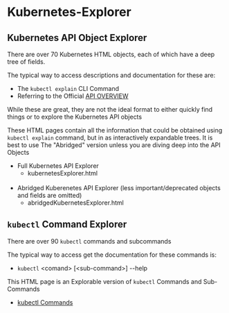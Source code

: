 # Kubernetes-Explorer

## Kubernetes API Object Explorer

There are over 70 Kubernetes HTML objects, each of which have a deep tree of fields.

The typical way to access descriptions and documentation for these are:

 - The ```kubectl explain``` CLI Command
 - Referring to the Official [API OVERVIEW](https://kubernetes.io/docs/reference/generated/kubernetes-api/v1.23/) 

While these are great, they are not the ideal format to either quickly find things or to explore the Kubernetes API objects

These HTML pages contain all the information that could be obtained using ```kubectl explain``` command, but  in as interactively expandable trees. It is best to use The "Abridged" version unless you are diving deep into the API Objects

- Full Kubernetes API Explorer
    - kubernetesExplorer.html<BR><BR>
- Abridged Kuberenetes API Explorer (less important/deprecated objects and fields are omitted)
    - abridgedKubernetesExplorer.html
 

## ```kubectl``` Command Explorer

There are over 90 ```kubectl``` commands and subcommands

The typical way to access get the documentation for these commands is:

- ```kubectl``` \<comand> [\<sub-command>] --help

This HTML page is an Explorable version of ```kubectl``` Commands and Sub-Commands


- [kubectl Commands](kubectlCommandExplorer.html)

    